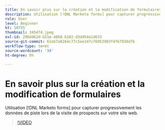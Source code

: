 ```yaml
---
title: En savoir plus sur la création et la modification de formulaires
description: Utilisation [!DNL Marketo forms] pour capturer progressivement les données de piste lors de la visite de prospects sur votre site web.
role: User
level: Beginner
kt: 10755
thumbnail: 345474.jpeg
exl-id: 296d462d-b21e-4868-b102-d3d454a1d633
source-git-commit: 61eb7a8264c77c5ee147c76952983f4f67938d7b
workflow-type: tm+mt
source-wordcount: '34'
ht-degree: 0%

---
```


# En savoir plus sur la création et la modification de formulaires

Utilisation [!DNL Marketo forms] pour capturer progressivement les données de piste lors de la visite de prospects sur votre site web.

>[!VIDEO](https://video.tv.adobe.com/v/345474/?quality=12&learn=on)

